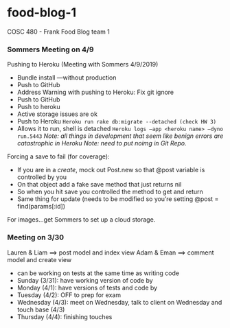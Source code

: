 # food-blog-1
COSC 480 - Frank Food Blog team 1

### Sommers Meeting on 4/9

Pushing to Heroku (Meeting with Sommers 4/9/2019)
- Bundle install —without production
- Push to GitHub
- Address Warning with pushing to Heroku: Fix git ignore
- Push to GitHub
- Push to heroku
- Active storage issues are ok
- Push to Heroku
`Heroku run rake db:migrate --detached (check HW 3)`
- Allows it to run, shell is detached
`Heroku logs —app <heroku name> —dyno run.5443`
*Note: all things in development that seem like benign errors are catastrophic in Heroku
Note: need to put noimg in Git Repo.*

Forcing a save to fail (for coverage):
- If you are in a *create*, mock out Post.new so that @post variable is controlled by you
- On that object add a fake save method that just returns nil
- So when you hit save you controlled the method to get and return
- Same thing for update (needs to be modified so you’re setting @post = find(params[:id])

For images...get Sommers to set up a cloud storage. 

### Meeting on 3/30

Lauren & Liam ==> post model and index view
Adam & Eman ==> comment model and create view

- can be working on tests at the same time as writing code
- Sunday (3/31): have working version of code by 
- Monday (4/1): have versions of tests and code by 
- Tuesday (4/2): OFF to prep for exam
- Wednesday (4/3): meet on Wednesday, talk to client on Wednesday and touch base (4/3)
- Thursday (4/4): finishing touches
